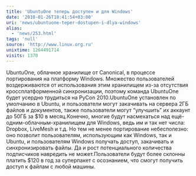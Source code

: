 ```yaml
---
title: 'UbuntuOne теперь доступен и для Windows'
date: '2010-01-26T10:41:54+03:00'
uri: 'news/ubuntuone-teper-dostupen-i-dlya-windows'
alias: 
  - 'news/253.html'
tags: 'null'
source: 'http://www.linux.org.ru'
unixtime: 1264491714
visits: 1370
---
```

UbuntuOne, облачное хранилище от Canonical, в процессе портирования на платформу Windows. Множество пользователей воздерживаются от использования этим хранилищем из-за отсутствия кроссплатформенной синхронизации, поэтому команда UbuntuOne будет усердно трудиться на PyCon 2010.UbuntuOne установлен по умолчанию в Ubuntu, и пользователи могут закачивать на сервера 2ГБ файлов и документов, также пользователи могут “улучшить” их аккаунт до 50ГБ за $10 в месяц.Конечно, многие будут насмехаться над ещё-одним-облачным-хранилищем для Windows, ведь им и так нет числа: Dropbox, LiveMesh и т.д. Но тем не менее портирование небесполезно: оно позволит пользователям, использующим как Windows, так и Ubuntu, и пользователям Windows получать доступ, закачивать и синхронизировать файлы. Да и рост потенциального количества подписчиков навредить не может.Пользователи будут более склонны платить $120 в год за суперпакет с осознанием, что смогут получить доступ к файлам с любой машины.
